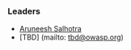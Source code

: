 ### Leaders
* [Aruneesh Salhotra](mailto:aruneesh.salhotra@owasp.org)
* [TBD] (mailto: tbd@owasp.org)
